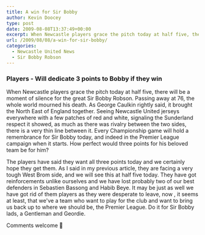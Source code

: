 ```yaml
---
title: A win for Sir Bobby
author: Kevin Doocey
type: post
date: 2009-08-08T13:37:49+00:00
excerpt: When Newcastle players grace the pitch today at half five, there will be a moment of silence for the great Sir Bobby Robson. Passing away at
url: /2009/08/08/a-win-for-sir-bobby/
categories:
  - Newcastle United News
  - Sir Bobby Robson
---
```


### Players - Will dedicate 3 points to Bobby if they win

When Newcastle players grace the pitch today at half five, there will be a moment of silence for the great Sir Bobby Robson. Passing away at 76, the whole world mourned his death. As George Caulkin rightly said, it brought the North East of England together. Seeing Newcastle United jerseys everywhere with a few patches of red and white, signaling the Sunderland respect it showed, as much as there was rivalry between the two sides, there is a very thin line between it. Every Championship game will hold a remembrance for Sir Bobby today, and indeed in the Premier League campaign when it starts. How perfect would three points for his beloved team be for him?

The players have said they want all three points today and we certainly hope they get them. As I said in my previous article, they are facing a very tough West Brom side, and we will see this at half five today. They have got reinforcements unlike ourselves and we have lost probably two of our best defenders in Sebastien Bassong and Habib Beye. It may be just as well we have got rid of them players as they were desperate to leave, now , it seems at least, that we've a team who want to play for the club and want to bring us back up to where we should be, the Premier League. Do it for Sir Bobby lads, a Gentleman and Geordie.

Comments welcome 🙂
